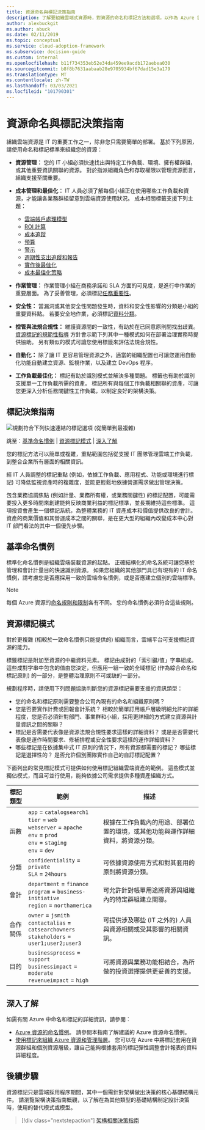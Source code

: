 ```yaml
---
title: 資源命名與標記決策指南
description: 了解要組織雲端式資源時，對資源的命名和標記方法和選項，以作為 Azure 雲端採用架構的一部分。
author: alexbuckgit
ms.author: abuck
ms.date: 02/11/2019
ms.topic: conceptual
ms.service: cloud-adoption-framework
ms.subservice: decision-guide
ms.custom: internal
ms.openlocfilehash: b11f734353eb52e34da459ee9acdb172aebea030
ms.sourcegitcommit: b8f8b7631aabaab28e9705934bf67dad15e3a179
ms.translationtype: MT
ms.contentlocale: zh-TW
ms.lasthandoff: 03/03/2021
ms.locfileid: "101790301"
---
```

# <a name="resource-naming-and-tagging-decision-guide"></a>資源命名與標記決策指南

組織雲端資源是 IT 的重要工作之一，除非您只需要簡單的部署。 基於下列原因，請使用命名和標記標準來組織您的資源：

- **資源管理：** 您的 IT 小組必須快速找出與特定工作負載、環境、擁有權群組，或其他重要資訊關聯的資源。 對於指派組織角色和存取權限以管理資源而言，組織支援至關重要。
- **成本管理和最佳化：** IT 人員必須了解每個小組正在使用哪些工作負載和資源，才能讓各業務群組留意到雲端資源使用狀況。 成本相關標籤支援下列主題：

  - [雲端帳戶處理模型](../../strategy/cloud-accounting.md)
  - [ROI 計算](../../strategy/financial-models.md#return-on-investment)
  - [成本追蹤](../../ready/azure-best-practices/track-costs.md)
  - [預算](/azure/cost-management-billing/costs/tutorial-acm-create-budgets?toc=/azure/cloud-adoption-framework/toc.json&bc=/azure/cloud-adoption-framework/_bread/toc.json)
  - [警示](/azure/cost-management-billing/costs/cost-mgt-alerts-monitor-usage-spending?toc=/azure/cloud-adoption-framework/toc.json&bc=/azure/cloud-adoption-framework/_bread/toc.json)
  - [週期性支出追蹤和報告](../../govern/cost-management/compliance-processes.md)
  - [實作後最佳化](../../govern/cost-management/discipline-improvement.md#operate-and-post-implementation)
  - [成本最佳化策略](../../govern/guides/complex/cost-management-improvement.md#incremental-improvement-of-best-practices)
- **作業管理：** 作業管理小組在商務承諾和 SLA 方面的可見度，是進行中作業的重要層面。 為了妥善管理，必須標記[任務重要性](../../manage/considerations/criticality.md)。
- **安全性：** 當漏洞或其他安全性問題發生時，資料和安全性影響的分類是小組的重要資料點。 若要安全地作業，必須標記[資料分類](../../govern/policy-compliance/data-classification.md)。
- **控管與法規合規性：** 維護資源間的一致性，有助於在已同意原則間找出歧異。 [資源標記的規範性指導](../../govern/guides/complex/prescriptive-guidance.md#resource-tagging) 方針會示範下列其中一種模式如何在部署治理實務時提供協助。 另有類似的模式可讓您使用標籤來評估法規合規性。
- **自動化：** 除了讓 IT 更容易管理資源之外，適當的組織配置也可讓您運用自動化功能自動建立資源、監視作業，以及建立 DevOps 程序。
- **工作負載最佳化：** 標記有助於識別模式並解決多種問題。 標籤也有助於識別支援單一工作負載所需的資產。 標記所有與每個工作負載相關聯的資產，可讓您更深入分析任務關鍵性工作負載，以制定良好的架構決策。

## <a name="tagging-decision-guide"></a>標記決策指南

![規劃符合下列快速連結的標記選項 (從簡單到最複雜)](../../_images/decision-guides/decision-guide-resource-tagging.png)

跳至：[基準命名慣例](#baseline-naming-conventions) | [資源標記模式](#resource-tagging-patterns) | [深入了解](#learn-more)

您的標記方法可以簡單或複雜，重點範圍包括從支援 IT 團隊管理雲端工作負載，到整合企業所有層面的相關資訊。

經 IT 人員調整的標記重點 (例如，依據工作負載、應用程式、功能或環境進行標記) 可降低監視資產時的複雜度，並能更輕鬆地依據營運需求做出管理決策。

包含業務協調焦點 (例如計量、業務所有權，或業務關鍵性) 的標記配置，可能需要投入更多時間來創建能夠反映商業利益的標記標準，並長期維持這些標準。 這項投資會產生一個標記系統，為整體業務的 IT 資產成本和價值提供改良的會計。 資產的商業價值和其營運成本之間的關聯，是在更大型的組織內改變成本中心對 IT 部門看法的其中一個優先步驟。

## <a name="baseline-naming-conventions"></a>基準命名慣例

標準化命名慣例是組織雲端裝載資源的起點。 正確結構化的命名系統可讓您基於管理和會計計量目的快速識別資源。 如果您組織的其他部門具已有現有的 IT 命名慣例，請考慮您是否應採用一致的雲端命名慣例，或是否應建立個別的雲端標準。

> [!NOTE]
> 每個 Azure 資源的[命名規則和限制](/azure/azure-resource-manager/management/resource-name-rules)各有不同。 您的命名慣例必須符合這些規則。

## <a name="resource-tagging-patterns"></a>資源標記模式

對於更複雜 (相較於一致命名慣例只能提供的) 組織而言，雲端平台可支援標記資源的能力。

標籤標記是附加至資源的中繼資料元素。 標記由成對的「索引鍵/值」字串組成。 這些成對字串中包含的值由您決定，但應用一組一致的全域標記 (作為綜合命名和標記原則) 的一部分，是整體治理原則不可或缺的一部分。

規劃程序時，請使用下列問題協助判斷您的資源標記需要支援的資訊類型：

- 您的命名和標記原則需要整合公司內現有的命名和組織原則嗎？
- 您是否要實作計費或回報會計系統？ 相較於簡單訂用帳戶層級明細允許的詳細程度，您是否必須針對部門、事業群和小組，採用更詳細的方式建立資源與計量資訊之間的關聯？
- 標記是否需要代表像是資源法規合規性要求這樣的詳細資料？ 或是是否需要代表像是運作時間要求、修補排程或安全性要求這樣的運作詳細資料？
- 哪些標記是在依據集中式 IT 原則的情況下，所有資源都需要的標記？ 哪些標記是選擇性的？ 是否允許個別團隊實作自己的自訂標記配置？

下面列出的常見標記模式可提供如何使用標記組織雲端資產的範例。 這些模式並獨佔模式，而且可並行使用，能夠依據公司需求提供多種資產組織方式。

<!-- cSpell:ignore catalogsearch northamerica jsmith contactalias catsearchowners businessprocess businessimpact revenueimpact -->

| 標記類型 | 範例 | 描述 |
|--|--|--|
| 函數 | `app` = `catalogsearch1` <br> `tier` = `web` <br> `webserver` = `apache` <br> `env` = `prod` <br> `env` = `staging` <br> `env` = `dev` | 根據在工作負載內的用途、部署位置的環境，或其他功能與運作詳細資料，將資源分類。 |
| 分類 | `confidentiality` = `private` <br> `SLA` = `24hours` | 可依據資源使用方式和對其套用的原則將資源分類。 |
| 會計 | `department` = `finance` <br> `program` = `business-initiative` <br> `region` = `northamerica` | 可允許針對帳單用途將資源與組織內的特定群組建立關聯。 |
| 合作關係 | `owner` = `jsmith` <br> `contactalias` = `catsearchowners` <br> `stakeholders` = `user1;user2;user3` | 可提供涉及哪些 (IT 之外的) 人員與資源相關或受其影響的相關資訊。 |
| 目的 | `businessprocess` = `support` <br> `businessimpact` = `moderate` <br> `revenueimpact` = `high` | 可將資源與業務功能相結合，為所做的投資選擇提供更妥善的支援。 |

## <a name="learn-more"></a>深入了解

如需有關 Azure 中命名和標記的詳細資訊，請參閱：

- [Azure 資源的命名慣例](../../ready/azure-best-practices/naming-and-tagging.md)。 請參閱本指南了解建議的 Azure 資源命名慣例。
- [使用標記來組織 Azure 資源和管理階層](/azure/azure-resource-manager/management/tag-resources)。 您可以在 Azure 中將標記套用在資源群組和個別資源層級，讓自己能夠根據套用的標記彈性調整會計報表的資料詳細程度。

## <a name="next-steps"></a>後續步驟

資源標記只是雲端採用程序期間，其中一個需針對架構做出決策的核心基礎結構元件。 請瀏覽架構決策指南概觀，以了解在為其他類型的基礎結構制定設計決策時，使用的替代模式或模型。

> [!div class="nextstepaction"]
> [架構相關決策指南](../index.md)
